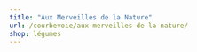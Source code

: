 ```yaml
---
title: "Aux Merveilles de la Nature"
url: /courbevoie/aux-merveilles-de-la-nature/
shop: légumes
---
```

